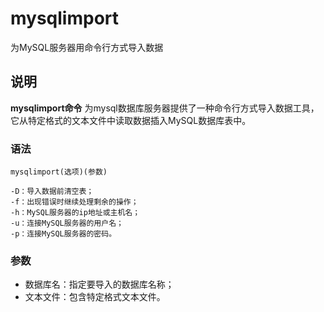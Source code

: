 mysqlimport
===

为MySQL服务器用命令行方式导入数据

## 说明

**mysqlimport命令** 为mysql数据库服务器提供了一种命令行方式导入数据工具，它从特定格式的文本文件中读取数据插入MySQL数据库表中。

### 语法  

```
mysqlimport(选项)(参数)
```

  

```
-D：导入数据前清空表；
-f：出现错误时继续处理剩余的操作；
-h：MySQL服务器的ip地址或主机名；
-u：连接MySQL服务器的用户名；
-p：连接MySQL服务器的密码。
```

### 参数  

*   数据库名：指定要导入的数据库名称；
*   文本文件：包含特定格式文本文件。


